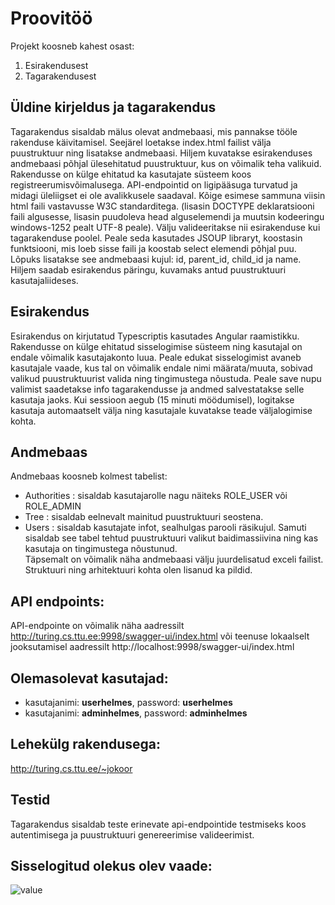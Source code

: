 # Proovitöö

Projekt koosneb kahest osast:
1. Esirakendusest
2. Tagarakendusest

## Üldine kirjeldus ja tagarakendus
Tagarakendus sisaldab mälus olevat andmebaasi, mis pannakse tööle rakenduse käivitamisel. Seejärel loetakse index.html failist välja puustruktuur ning lisatakse andmebaasi. Hiljem kuvatakse esirakenduses andmebaasi põhjal ülesehitatud puustruktuur, kus on võimalik teha valikuid.
Rakendusse on külge ehitatud ka kasutajate süsteem koos registreerumisvõimalusega. API-endpointid on ligipääsuga turvatud ja midagi üleliigset ei ole avalikkusele saadaval. Kõige esimese sammuna viisin html faili vastavusse W3C standarditega. (lisasin DOCTYPE deklaratsiooni faili algusesse, lisasin puudoleva head alguselemendi ja muutsin kodeeringu windows-1252 pealt UTF-8 peale). Välju valideeritakse nii esirakenduse kui tagarakenduse poolel. Peale seda kasutades JSOUP libraryt, koostasin funktsiooni, mis loeb sisse faili ja koostab select elemendi põhjal puu. Lõpuks lisatakse see andmebaasi kujul: id, parent_id, child_id ja name. Hiljem saadab esirakendus päringu, kuvamaks antud puustruktuuri kasutajaliideses.

## Esirakendus
Esirakendus on kirjutatud Typescriptis kasutades Angular raamistikku. Rakendusse on külge ehitatud sisselogimise süsteem ning kasutajal on endale võimalik kasutajakonto luua. Peale edukat sisselogimist avaneb kasutajale vaade, kus tal on võimalik endale nimi määrata/muuta, sobivad valikud puustruktuurist valida ning tingimustega nõustuda. Peale save nupu valimist saadetakse info tagarakendusse ja andmed salvestatakse selle kasutaja jaoks. Kui sessioon aegub (15 minuti möödumisel), logitakse kasutaja automaatselt välja ning kasutajale kuvatakse teade väljalogimise kohta.

## Andmebaas
Andmebaas koosneb kolmest tabelist:
- Authorities : sisaldab kasutajarolle nagu näiteks ROLE_USER või ROLE_ADMIN
- Tree : sisaldab eelnevalt mainitud puustruktuuri seostena.
- Users : sisaldab kasutajate infot, sealhulgas parooli räsikujul. Samuti sisaldab see tabel tehtud puustruktuuri valikut baidimassiivina ning kas kasutaja on tingimustega nõustunud. <br>
Täpsemalt on võimalik näha andmebaasi välju juurdelisatud exceli failist.<br>
Struktuuri ning arhitektuuri kohta olen lisanud ka pildid.

## API endpoints:
API-endpointe on võimalik näha aadressilt http://turing.cs.ttu.ee:9998/swagger-ui/index.html või teenuse lokaalselt jooksutamisel aadressilt http://localhost:9998/swagger-ui/index.html

## Olemasolevat kasutajad:
- kasutajanimi: **userhelmes**, password: **userhelmes**
- kasutajanimi: **adminhelmes**, password: **adminhelmes**

## Lehekülg rakendusega:
http://turing.cs.ttu.ee/~jokoor 

## Testid
Tagarakendus sisaldab teste erinevate api-endpointide testmiseks koos autentimisega ja puustruktuuri genereerimise valideerimist.

## Sisselogitud olekus olev vaade:
![value](https://user-images.githubusercontent.com/7001273/156125546-8f4ea074-840a-4751-b634-0af09d73ad26.JPG)


